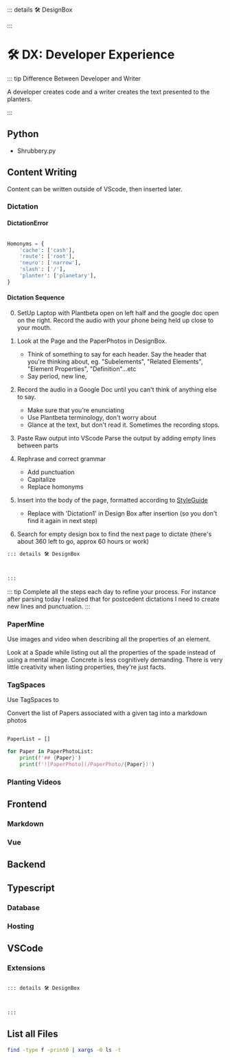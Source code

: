 ::: details 🛠 DesignBox



:::

# 🛠 DX: Developer Experience

::: tip Difference Between Developer and Writer

A developer creates code and a writer creates the text presented to the planters.

:::

## Python

- Shrubbery.py

## Content Writing

Content can be written outside of VScode, then inserted later.


### Dictation


#### DictationError
```py

Homonyms = {
    'cache': ['cash'],
    'route': ['root'],
    'neuro': ['narrow'],
    'slash': ['/'],
    'planter': ['planetary'],
}

```

#### Dictation Sequence

0. SetUp Laptop with Plantbeta open on left half and the google doc open on the right. Record the audio with your phone being held up close to your mouth. 

1. Look at the Page and the PaperPhotos in DesignBox. 
    - Think of something to say for each header. Say the header that you're thinking about, eg. "Subelements", "Related Elements", "Element Properties", "Definition"...etc
    - Say period, new line, 


2. Record the audio in a Google Doc until you can't think of anything else to say.
    - Make sure that you're enunciating
    - Use Plantbeta terminology, don't worry about 
    - Glance at the text, but don't read it. Sometimes the recording stops.

3. Paste Raw output into VScode Parse the output by adding empty lines between parts
4. Rephrase and correct grammar
    - Add punctuation
    - Capitalize
    - Replace homonyms
5. Insert into the body of the page, formatted according to [StyleGuide](/dev/StyleGuide)
    - Replace with 'Dictation1' in Design Box after insertion (so you don't find it again in next step)

6. Search for empty design box to find the next page to dictate (there's about 360 left to go, approx 60 hours or work)

```md
::: details 🛠 DesignBox



:::
```

::: tip 
Complete all the steps each day to refine your process. For instance after parsing today I realized that for postcedent dictations I need to create new lines and punctuation. 
:::

### PaperMine

Use images and video when describing all the properties of an element. 

Look at a Spade while listing out all the properties of the spade instead of using a mental image. Concrete is less cognitively demanding. There is very little creativity when listing properties, they're just facts.

### TagSpaces

Use TagSpaces to 

Convert the list of Papers associated with a given tag into a markdown photos


```py

PaperList = []

for Paper in PaperPhotoList:
    print(f'## {Paper}')
    print(f'![PaperPhoto](/PaperPhoto/{Paper})')

```
### Planting Videos

## Frontend

### Markdown

### Vue

## Backend

## Typescript

### Database

### Hosting

## VSCode

### Extensions

```md

::: details 🛠 DesignBox



:::

```

## List all Files
```sh
find -type f -print0 | xargs -0 ls -t
```